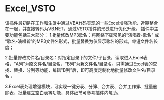 # Excel_VSTO

该插件最初是在工作和生活中通过VBA代码实现的一些Excel增强功能，近期整合在一起，并直接转码为VB.NET，通过VSTO插件的形式进行优化升级。
插件中主要功能包括三大部分：
1.批量修改MP3歌名：将网络下载常见的“演唱者-歌名” 或 “歌名-演唱者”的MP3文件名形式，批量替换为仅显示歌名的形式，缩短文件名长度；

2.批量修改文件名/目录名：对指定目录下的文件/子目录，读取进入Excel表格，“A列”为原文件名/目录名，“B列”为新文件名/目录名。只需通过Excel表的查找、替换、分列等功能，编辑"B列”后，即可高度定制化地批量修改文件名/目录名；

3.Excel表处理增强模块，可实现一键分表、分簿、合并表、合并工作簿、批量删除表、批量建立空白表等功能，具体细节可参考插件内帮助。


